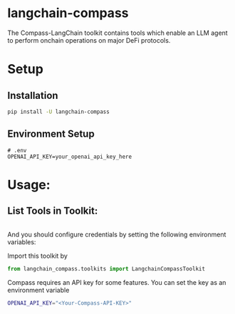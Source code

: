 # langchain-compass

The Compass-LangChain toolkit contains tools which enable an LLM agent to perform onchain operations on major DeFi protocols.


# Setup

## Installation

```bash
pip install -U langchain-compass
```

## Environment Setup

```
# .env
OPENAI_API_KEY=your_openai_api_key_here
```

# Usage:

## List Tools in Toolkit:

```python
```

And you should configure credentials by setting the following environment variables:

Import this toolkit by
```python
from langchain_compass.toolkits import LangchainCompassToolkit
```

Compass requires an API key for some features. You can set the key as an environment variable
```bash
OPENAI_API_KEY="<Your-Compass-API-KEY>"
```